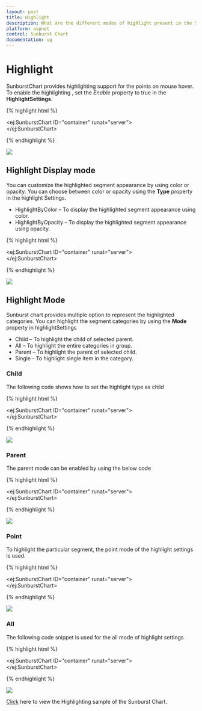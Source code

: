 ```yaml
---
layout: post
title: Highlight
description: What are the different modes of highlight present in the Sunburst Chart
platform: aspnet
control: Sunburst Chart
documentation: ug
---
```


# Highlight 
SunburstChart provides highlighting support for the points on mouse hover. To enable the highlighting , set the *Enable* property to true in the **HighlightSettings**. 

{% highlight html %}

<ej:SunburstChart  ID="container" runat="server"> 
<HighlightSettings Enable="true" />                            
</ej:SunburstChart> 

{% endhighlight %}

![](Highlight_images/Highlight_img1.png)

 
## Highlight Display mode

 You can customize the highlighted segment appearance by using color or opacity. You can choose between color or opacity using the **Type** property in the highlight Settings.

*	HighlightByColor – To display the highlighted segment appearance using color.
*	HighlightByOpacity – To display the highlighted segment appearance using opacity.

{% highlight html %}


<ej:SunburstChart  ID="container" runat="server"> 
<HighlightSettings Enable="true" Type="Color" Color="Red" />                            
</ej:SunburstChart> 

 {% endhighlight %}

![](Highlight_images/Highlight_img2.png)

## Highlight Mode

Sunburst chart provides multiple option to represent the highlighted categories. You can highlight the segment categories by using the **Mode** property in highlightSettings
*	Child – To highlight the child of selected parent.
*	All – To highlight the entire categories in group.
*	Parent – To highlight the parent of selected child.
*	Single - To highlight single item in the category.

### Child
The following code shows how to set the highlight type as child 

{% highlight html %}

<ej:SunburstChart  ID="container" runat="server"> 
<HighlightSettings Enable="true" Mode="Child" />                            
</ej:SunburstChart> 

{% endhighlight %}

![](Highlight_images/Highlight_img3.png)
 
### Parent

The parent mode can be enabled by using the below code 

{% highlight html %}

<ej:SunburstChart  ID="container" runat="server"> 
<HighlightSettings Enable="true" Mode="Parent" />                            
</ej:SunburstChart> 

{% endhighlight %}

![](Highlight_images/Highlight_img4.png)
 
### Point

To highlight the particular segment, the point mode of the highlight settings is used.

{% highlight html %}

<ej:SunburstChart  ID="container" runat="server"> 
<HighlightSettings Enable="true" Mode="Point" />                            
</ej:SunburstChart> 

 {% endhighlight %}

![](Highlight_images/Highlight_img5.png)
 
### All

The following code snippet is used for the all mode of highlight settings

{% highlight html %}

<ej:SunburstChart  ID="container" runat="server"> 
<HighlightSettings Enable="true" Mode="All" />                            
</ej:SunburstChart> 

{% endhighlight %}

![](Highlight_images/Highlight_img6.png)


[Click](http://asp.syncfusion.com/demos/web/sunburstchart/selection.aspx) here to view the Highlighting sample of the  Sunburst Chart.
